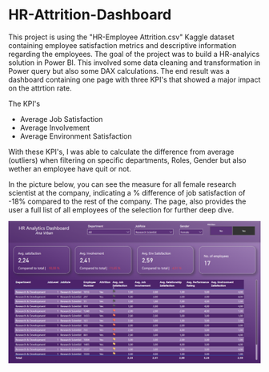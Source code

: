 # HR-Attrition-Dashboard

This project is using the "HR-Employee Attrition.csv" Kaggle dataset containing employee satisfaction metrics and descriptive information regarding the employees. The goal of the project was to build a HR-analyics solution in Power BI. This involved some data cleaning and transformation in Power query but also some DAX calculations. The end result was a dashboard containing one page with three KPI's that showed a major impact on the attrtion rate. 

The KPI's 
 - Average Job Satisfaction
 - Average Involvement
 - Average Environment Satisfaction

With these KPI's, I was able to calculate the difference from average (outliers) when filtering on specific departments, Roles, Gender but also wether an employee have quit or not.

In the picture below, you can see the measure for all female research scientist at the company, indicating a % difference of job satisfaction of -18% compared to the rest of the company. The page, also provides the user a full list of all employees of the selection for further deep dive.

<img src="/HR Attrition Dashboard page.png" alt="Description of the image">

